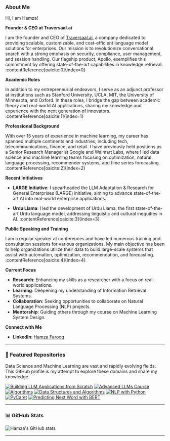 ### About Me

Hi, I am Hamza!

**Founder & CEO at Traversaal.ai**

I am the founder and CEO of [Traversaal.ai](https://traversaal.ai), a company dedicated to providing scalable, customizable, and cost-efficient language model solutions for enterprises. Our mission is to revolutionize conversational search with a strong emphasis on security, compliance, user management, and session handling. Our flagship product, Apollo, exemplifies this commitment by offering state-of-the-art capabilities in knowledge retrieval. :contentReference[oaicite:0]{index=0}

**Academic Roles**

In addition to my entrepreneurial endeavors, I serve as an adjunct professor at institutions such as Stanford University, UCLA, MIT, the University of Minnesota, and Oxford. In these roles, I bridge the gap between academic theory and real-world AI applications, sharing my knowledge and experience with the next generation of innovators. :contentReference[oaicite:1]{index=1}

**Professional Background**

With over 15 years of experience in machine learning, my career has spanned multiple continents and industries, including tech, telecommunications, finance, and retail. I have previously held positions as a Senior Research Manager at Google and Walmart Labs, where I led data science and machine learning teams focusing on optimization, natural language processing, recommender systems, and time series forecasting. :contentReference[oaicite:2]{index=2}

**Recent Initiatives**

- **LARGE Initiative**: I spearheaded the LLM Adaptation & Research for General Enterprises (LARGE) initiative, aiming to advance state-of-the-art AI into real-world enterprise applications.

- **Urdu Llama**: I led the development of Urdu Llama, the first state-of-the-art Urdu language model, addressing linguistic and cultural inequities in AI. :contentReference[oaicite:3]{index=3}

**Public Speaking and Training**

I am a regular speaker at conferences and have led numerous training and consultation sessions for various organizations. My main objective has been to help organizations utilize their data to build large-scale systems that assist with automation, optimization, recommendation, and forecasting. :contentReference[oaicite:4]{index=4}

**Current Focus**

- **Research**: Enhancing my skills as a researcher with a focus on real-world applications.
- **Learning**: Deepening my understanding of Information Retrieval Systems.
- **Collaboration**: Seeking opportunities to collaborate on Natural Language Processing (NLP) projects.
- **Mentorship**: Guiding others through my course on Machine Learning System Design.

**Connect with Me**

- **LinkedIn**: [Hamza Farooq](https://www.linkedin.com/in/hamzafarooq/)

---

### 📌 Featured Repositories

Data Science and Machine Learning are vast and rapidly evolving fields. This GitHub profile is my attempt to explore these domains and share my knowledge.

[![Building LLM Applications from Scratch](https://github-readme-stats.vercel.app/api/pin/?username=hamzafarooq&repo=building-llm-applications-from-scratch)](https://github.com/hamzafarooq/building-llm-applications-from-scratch)
[![Advanced LLMs Course](https://github-readme-stats.vercel.app/api/pin/?username=hamzafarooq&repo=advanced-llms-course)](https://github.com/hamzafarooq/advanced-llms-course)
[![Algorithms](https://github-readme-stats.vercel.app/api/pin/?username=hamzafarooq&repo=algos)](https://github.com/hamzafarooq/algos)
[![Data Structures and Algorithms](https://github-readme-stats.vercel.app/api/pin/?username=hamzafarooq&repo=DataStructures-Algo)](https://github.com/hamzafarooq/DataStructures-Algo)
[![NLP with Python](https://github-readme-stats.vercel.app/api/pin/?username=hamzafarooq&repo=NLP-with-Python)](https://github.com/hamzafarooq/NLP-with-Python)
[![PyCaret](https://github-readme-stats.vercel.app/api/pin/?username=hamzafarooq&repo=pycaret)](https://github.com/hamzafarooq/pycaret)
[![Predicting Next Word with BERT](https://github-readme-stats.vercel.app/api/pin/?username=hamzafarooq&repo=predicting_next_word_BERT)](https://github.com/hamzafarooq/predicting_next_word_BERT)

---

### 📊 GitHub Stats

![Hamza's GitHub stats](https://github-readme-stats.vercel.app/api?username=hamzafarooq&show_icons=true&theme=radical)

---

